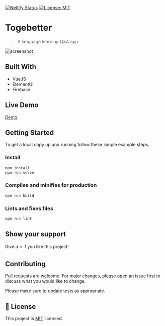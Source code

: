 [![Netlify Status](https://api.netlify.com/api/v1/badges/f4253e8d-22a8-4823-b440-7cc77baf7bff/deploy-status)](https://app.netlify.com/sites/togebetter/deploys)
[![License: MIT](https://img.shields.io/badge/License-MIT-yellow.svg)](https://github.com/hungteddy/togebetter/blob/master/LICENSE)

# Togebetter

> A language learning Q&A app

![screenshot](https://raw.githubusercontent.com/hungteddy/togebetter/master/src/assets/img/logo-black.png)

## Built With

- VueJS
- ElementUI
- Firebase

## Live Demo

[Demo](https://togebetter.netlify.app/)

## Getting Started

To get a local copy up and running follow these simple example steps.

### Install

```bash
npm install
npm run serve
```

### Compiles and minifies for production

```bash
npm run build
```

### Lints and fixes files

```bash
npm run lint
```

## Show your support

Give a ⭐️ if you like this project!

## Contributing

Pull requests are welcome. For major changes, please open an issue first to discuss what you would like to change.

Please make sure to update tests as appropriate.

## 📝 License

This project is [MIT](./LICENSE) licensed.
